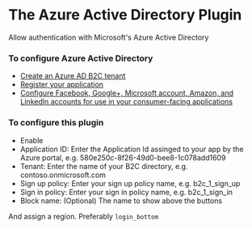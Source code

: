 # The Azure Active Directory Plugin
Allow authentication with Microsoft's Azure Active Directory

### To configure Azure Active Directory
* [Create an Azure AD B2C tenant](https://azure.microsoft.com/en-us/documentation/articles/active-directory-b2c-get-started/)
* [Register your application](https://azure.microsoft.com/en-us/documentation/articles/active-directory-b2c-app-registration/)
* [Configure Facebook, Google+, Microsoft account, Amazon, and LinkedIn accounts for use in your consumer-facing applications](https://azure.microsoft.com/en-us/documentation/articles/active-directory-b2c-overview/#how-to-articles)

### To configure this plugin
* Enable
* Application ID: Enter the Application Id assinged to your app by the Azure portal, e.g. 580e250c-8f26-49d0-bee8-1c078add1609
* Tenant: Enter the name of your B2C directory, e.g. contoso.onmicrosoft.com
* Sign up policy: Enter your sign up policy name, e.g. b2c_1_sign_up
* Sign in policy: Enter your sign in policy name, e.g. b2c_1_sign_in
* Block name: (Optional) The name to show above the buttons

And assign a region. Preferably `login_bottom`
